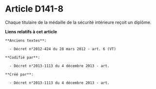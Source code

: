 # Article D141-8

Chaque titulaire de la médaille de la sécurité intérieure reçoit un diplôme.

**Liens relatifs à cet article**

	**Anciens textes**:

	  - Décret n°2012-424 du 28 mars 2012 - art. 6 (VT)

	**Codifié par**:

	  - Décret n°2013-1113 du 4 décembre 2013 - art.

	**Créé par**:

	  - Décret n°2013-1113 du 4 décembre 2013 - art.
